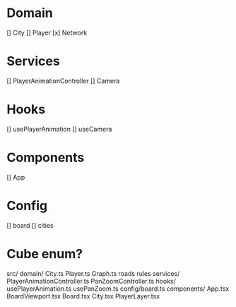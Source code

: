 # Domain
[] City
[] Player
[x] Network

# Services
[] PlayerAnimationController
[] Camera

# Hooks
[] usePlayerAnimation
[] useCamera

# Components
[] App

# Config
[] board
[] cities


# Cube enum?


src/
  domain/
    City.ts
    Player.ts
    Graph.ts            roads rules
  services/
    PlayerAnimationController.ts
    PanZoomController.ts
  hooks/
    usePlayerAnimation.ts
    usePanZoom.ts
  config/board.ts
  components/
    App.tsx
    BoardViewport.tsx
    Board.tsx
    City.tsx
    PlayerLayer.tsx
